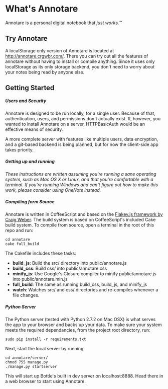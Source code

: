 # What's Annotare
Annotare is a personal digital notebook that *just works.&trade;*

## Try Annotare
A localStorage only version of Annotare is located at http://annotare.crgwbr.com/. There you can try out all the features of annotare without having to install or compile anything. Since it uses only localStorage as its only storage backend, you don't need to worry about your notes being read by anyone else.

## Getting Started
##### Users and Security
Annotare is designed to be run locally, for a single user. Because of that, authentication, users, and permissions don't actually exist. If, however, you wanted to install Annotare on a server, HTTPBasicAuth would be an effective means of security.

A more complete server with features like multiple users, data encryption, and a git-based backend is being planned, but for now the client-side app takes priority.

##### Getting up and running
*These instructions are written assuming you're running a sane operating system, such as Mac OS X or Linux, and that you're comfortable with a terminal. If you're running Windows and can't figure out how to make this work, please consider using OneNote instead.* 

##### Compiling form Source
Annotare is written in CoffeeScript and based on the [Flakey.js framework by Craig Weber][flakey]. The build system is based on CoffeeScript's included Cake build system. To compile from source, open a terminal in the root of this repo and run:

    cd annotare
    cake full_build
    
The Cakefile includes these tasks:

- **build_js**: Build the src/ directory into public/annotare.js
- **build_css**: Build css/ into public/annotare.css
- **minify_js**: Use Google's Closure compiler to minify public/annotare.js into public/annotare.min.js
- **full_build**: The same as running build_css, build_js, and minify_js
- **watch**: Watches src/ and css/ directories and re-compiles whenever a file changes.

##### Python Server
The Python server (tested with Python 2.7.2 on Mac OSX) is what serves the app to your browser and backs up your data. To make sure your system meets the required dependancies, from the project root directory, run:

    sudo pip install -r requirements.txt
    
Next, start the local server by running:

    cd annotare/server/
    chmod 755 manage.py
    ./manage.py startserver
    
This will start up Bottle's built in dev server on localhost:8888.  Head there in a web browser to start using Annotare.


[gruber]: http://daringfireball.net/
[md]: http://daringfireball.net/projects/markdown
[vim]: http://en.wikipedia.org/wiki/Vim_(text_editor)
[rands]: http://www.randsinrepose.com/archives/2007/11/11/the_nerd_handbook.html
[flakey]: http://flakeyjs.crgwbr.com